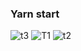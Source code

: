 ### Yarn start

![t3](https://user-images.githubusercontent.com/94077952/211165982-ca9c9def-db90-4e14-8ceb-42482371b28e.JPG)
![T1](https://user-images.githubusercontent.com/94077952/211165992-17dad389-f844-4a38-a77f-745c4530454f.JPG)
![t2](https://user-images.githubusercontent.com/94077952/211166001-13bac406-634f-4483-bfbe-3c5cc6bbbdcf.JPG)

